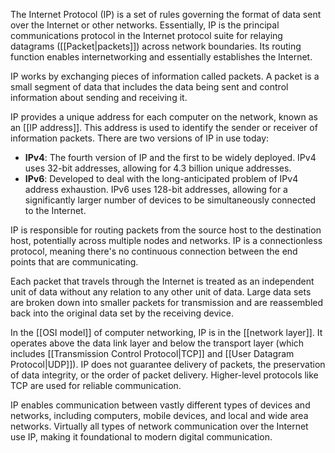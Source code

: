 The Internet Protocol (IP) is a set of rules governing the format of data sent over the Internet or other networks. Essentially, IP is the principal communications protocol in the Internet protocol suite for relaying datagrams ([[Packet|packets]]) across network boundaries. Its routing function enables internetworking and essentially establishes the Internet.

IP works by exchanging pieces of information called packets. A packet is a small segment of data that includes the data being sent and control information about sending and receiving it.

IP provides a unique address for each computer on the network, known as an [[IP address]]. This address is used to identify the sender or receiver of information packets. There are two versions of IP in use today:

- **IPv4**: The fourth version of IP and the first to be widely deployed. IPv4 uses 32-bit addresses, allowing for 4.3 billion unique addresses.
- **IPv6**: Developed to deal with the long-anticipated problem of IPv4 address exhaustion. IPv6 uses 128-bit addresses, allowing for a significantly larger number of devices to be simultaneously connected to the Internet.

IP is responsible for routing packets from the source host to the destination host, potentially across multiple nodes and networks. IP is a connectionless protocol, meaning there's no continuous connection between the end points that are communicating. 

Each packet that travels through the Internet is treated as an independent unit of data without any relation to any other unit of data. Large data sets are broken down into smaller packets for transmission and are reassembled back into the original data set by the receiving device.

In the [[OSI model]] of computer networking, IP is in the [[network layer]]. It operates above the data link layer and below the transport layer (which includes [[Transmission Control Protocol|TCP]] and [[User Datagram Protocol|UDP]]). IP does not guarantee delivery of packets, the preservation of data integrity, or the order of packet delivery. Higher-level protocols like TCP are used for reliable communication.

IP enables communication between vastly different types of devices and networks, including computers, mobile devices, and local and wide area networks. Virtually all types of network communication over the Internet use IP, making it foundational to modern digital communication.

